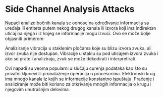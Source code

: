 # Side Channel Analysis Attacks

Napadi analize bočnih kanala se odnose na određivanje informacija sa uređaja ili entiteta putem nekog drugog kanala ili izvora koji ima indirektan uticaj na njega i iz kojeg se informacije mogu izvući. Ovo se može bolje objasniti primerom:

Analiziranje vibracija u staklenim pločama koje su blizu izvora zvuka, ali izvor zvuka nije dostupan. Vibracije u staklu su pod uticajem izvora zvuka i ako se prate i analiziraju, zvuk se može dekodirati i interpretirati.

Ovi napadi su veoma popularni u slučaju curenja podataka kao što su privatni ključevi ili pronalaženje operacija u procesorima. Elektronski krug ima mnogo kanala iz kojih se informacije konstantno ispuštaju. Praćenje i analiziranje može biti korisno za otkrivanje mnogih informacija o krugu i njegovim unutrašnjim delovima.
